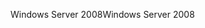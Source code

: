<span data-ttu-id="77d00-101">Windows Server 2008</span><span class="sxs-lookup"><span data-stu-id="77d00-101">Windows Server 2008</span></span>